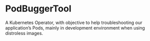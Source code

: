 # PodBuggerTool

A Kubernetes Operator, with objective to help troubleshooting our application’s Pods, mainly in development environment when using distroless images.


